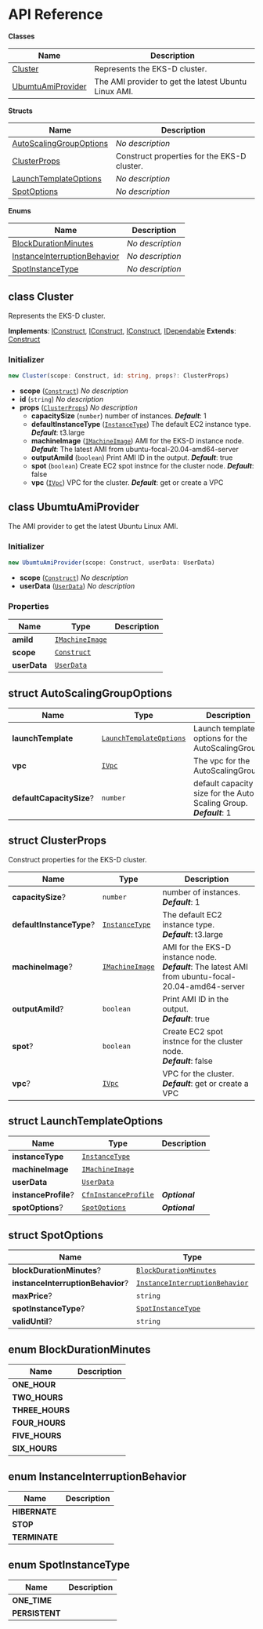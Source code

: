 # API Reference

**Classes**

Name|Description
----|-----------
[Cluster](#cdk-eksdistro-cluster)|Represents the EKS-D cluster.
[UbumtuAmiProvider](#cdk-eksdistro-ubumtuamiprovider)|The AMI provider to get the latest Ubuntu Linux AMI.


**Structs**

Name|Description
----|-----------
[AutoScalingGroupOptions](#cdk-eksdistro-autoscalinggroupoptions)|*No description*
[ClusterProps](#cdk-eksdistro-clusterprops)|Construct properties for the EKS-D cluster.
[LaunchTemplateOptions](#cdk-eksdistro-launchtemplateoptions)|*No description*
[SpotOptions](#cdk-eksdistro-spotoptions)|*No description*


**Enums**

Name|Description
----|-----------
[BlockDurationMinutes](#cdk-eksdistro-blockdurationminutes)|*No description*
[InstanceInterruptionBehavior](#cdk-eksdistro-instanceinterruptionbehavior)|*No description*
[SpotInstanceType](#cdk-eksdistro-spotinstancetype)|*No description*



## class Cluster  <a id="cdk-eksdistro-cluster"></a>

Represents the EKS-D cluster.

__Implements__: [IConstruct](#constructs-iconstruct), [IConstruct](#aws-cdk-core-iconstruct), [IConstruct](#constructs-iconstruct), [IDependable](#aws-cdk-core-idependable)
__Extends__: [Construct](#aws-cdk-core-construct)

### Initializer




```ts
new Cluster(scope: Construct, id: string, props?: ClusterProps)
```

* **scope** (<code>[Construct](#aws-cdk-core-construct)</code>)  *No description*
* **id** (<code>string</code>)  *No description*
* **props** (<code>[ClusterProps](#cdk-eksdistro-clusterprops)</code>)  *No description*
  * **capacitySize** (<code>number</code>)  number of instances. __*Default*__: 1
  * **defaultInstanceType** (<code>[InstanceType](#aws-cdk-aws-ec2-instancetype)</code>)  The default EC2 instance type. __*Default*__: t3.large
  * **machineImage** (<code>[IMachineImage](#aws-cdk-aws-ec2-imachineimage)</code>)  AMI for the EKS-D instance node. __*Default*__: The latest AMI from ubuntu-focal-20.04-amd64-server
  * **outputAmiId** (<code>boolean</code>)  Print AMI ID in the output. __*Default*__: true
  * **spot** (<code>boolean</code>)  Create EC2 spot instnce for the cluster node. __*Default*__: false
  * **vpc** (<code>[IVpc](#aws-cdk-aws-ec2-ivpc)</code>)  VPC for the cluster. __*Default*__: get or create a VPC




## class UbumtuAmiProvider  <a id="cdk-eksdistro-ubumtuamiprovider"></a>

The AMI provider to get the latest Ubuntu Linux AMI.


### Initializer




```ts
new UbumtuAmiProvider(scope: Construct, userData: UserData)
```

* **scope** (<code>[Construct](#aws-cdk-core-construct)</code>)  *No description*
* **userData** (<code>[UserData](#aws-cdk-aws-ec2-userdata)</code>)  *No description*



### Properties


Name | Type | Description 
-----|------|-------------
**amiId** | <code>[IMachineImage](#aws-cdk-aws-ec2-imachineimage)</code> | <span></span>
**scope** | <code>[Construct](#aws-cdk-core-construct)</code> | <span></span>
**userData** | <code>[UserData](#aws-cdk-aws-ec2-userdata)</code> | <span></span>



## struct AutoScalingGroupOptions  <a id="cdk-eksdistro-autoscalinggroupoptions"></a>






Name | Type | Description 
-----|------|-------------
**launchTemplate** | <code>[LaunchTemplateOptions](#cdk-eksdistro-launchtemplateoptions)</code> | Launch template options for the AutoScalingGroup.
**vpc** | <code>[IVpc](#aws-cdk-aws-ec2-ivpc)</code> | The vpc for the AutoScalingGroup.
**defaultCapacitySize**? | <code>number</code> | default capacity size for the Auto Scaling Group.<br/>__*Default*__: 1



## struct ClusterProps  <a id="cdk-eksdistro-clusterprops"></a>


Construct properties for the EKS-D cluster.



Name | Type | Description 
-----|------|-------------
**capacitySize**? | <code>number</code> | number of instances.<br/>__*Default*__: 1
**defaultInstanceType**? | <code>[InstanceType](#aws-cdk-aws-ec2-instancetype)</code> | The default EC2 instance type.<br/>__*Default*__: t3.large
**machineImage**? | <code>[IMachineImage](#aws-cdk-aws-ec2-imachineimage)</code> | AMI for the EKS-D instance node.<br/>__*Default*__: The latest AMI from ubuntu-focal-20.04-amd64-server
**outputAmiId**? | <code>boolean</code> | Print AMI ID in the output.<br/>__*Default*__: true
**spot**? | <code>boolean</code> | Create EC2 spot instnce for the cluster node.<br/>__*Default*__: false
**vpc**? | <code>[IVpc](#aws-cdk-aws-ec2-ivpc)</code> | VPC for the cluster.<br/>__*Default*__: get or create a VPC



## struct LaunchTemplateOptions  <a id="cdk-eksdistro-launchtemplateoptions"></a>






Name | Type | Description 
-----|------|-------------
**instanceType** | <code>[InstanceType](#aws-cdk-aws-ec2-instancetype)</code> | <span></span>
**machineImage** | <code>[IMachineImage](#aws-cdk-aws-ec2-imachineimage)</code> | <span></span>
**userData** | <code>[UserData](#aws-cdk-aws-ec2-userdata)</code> | <span></span>
**instanceProfile**? | <code>[CfnInstanceProfile](#aws-cdk-aws-iam-cfninstanceprofile)</code> | __*Optional*__
**spotOptions**? | <code>[SpotOptions](#cdk-eksdistro-spotoptions)</code> | __*Optional*__



## struct SpotOptions  <a id="cdk-eksdistro-spotoptions"></a>






Name | Type | Description 
-----|------|-------------
**blockDurationMinutes**? | <code>[BlockDurationMinutes](#cdk-eksdistro-blockdurationminutes)</code> | __*Optional*__
**instanceInterruptionBehavior**? | <code>[InstanceInterruptionBehavior](#cdk-eksdistro-instanceinterruptionbehavior)</code> | __*Optional*__
**maxPrice**? | <code>string</code> | __*Optional*__
**spotInstanceType**? | <code>[SpotInstanceType](#cdk-eksdistro-spotinstancetype)</code> | __*Optional*__
**validUntil**? | <code>string</code> | __*Optional*__



## enum BlockDurationMinutes  <a id="cdk-eksdistro-blockdurationminutes"></a>



Name | Description
-----|-----
**ONE_HOUR** |
**TWO_HOURS** |
**THREE_HOURS** |
**FOUR_HOURS** |
**FIVE_HOURS** |
**SIX_HOURS** |


## enum InstanceInterruptionBehavior  <a id="cdk-eksdistro-instanceinterruptionbehavior"></a>



Name | Description
-----|-----
**HIBERNATE** |
**STOP** |
**TERMINATE** |


## enum SpotInstanceType  <a id="cdk-eksdistro-spotinstancetype"></a>



Name | Description
-----|-----
**ONE_TIME** |
**PERSISTENT** |


